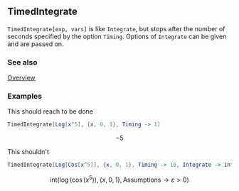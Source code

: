 ## TimedIntegrate

`TimedIntegrate[exp, vars]` is like `Integrate`, but stops after the number of seconds specified by the option `Timing`. Options of `Integrate` can be given and are passed on.

### See also

[Overview](Extra/FeynCalc.md)

### Examples

This should reach to be done

```mathematica
TimedIntegrate[Log[x^5], {x, 0, 1}, Timing -> 1]
```

$$-5$$

This shouldn't

```mathematica
TimedIntegrate[Log[Cos[x^5]], {x, 0, 1}, Timing -> 10, Integrate -> int]
```

$$\text{int}\left(\log \left(\cos \left(x^5\right)\right),\{x,0,1\},\text{Assumptions}\to \varepsilon >0\right)$$